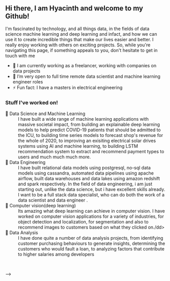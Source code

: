 ## Hi there,  I am Hyacinth and welcome to my Github! 

 I'm fascinated by technology, and all things data, in the fields of data science machine learning and deep learning and infact,
and how we can use it to create incredible things that make our lives
easier and better. I really enjoy working with others on exciting projects.
So, while you're navigating this page, if something appeals to you,
don't hesitate to get in touch with me

- 🔭 I am currently working as a freelancer, working with companies on data projects
- 🌱 I’m very open to full time remote data scientist and machine learning engineer roles
- ⚡ Fun fact: I have a masters in electrical engineering

### Stuff I've worked on!
<dl>
  <dt>🔭 Data Science and Machine Learning </dt>
  <dd>I have built a wide range of machine learning applications with massive societal impact, from building an explainable deep learning models to help predict COVID-19 patients that should be admitted to the ICU,  to building time series models to forecast shop's revenue for the whole of 2020, to improving an exisiting electrical solar drives systems using AI and machine learning, to building LSTM recommendation system to extract and recommend payment types to users and much much much more.</dd>
 
 <dt>🔭 Data Engineering </dt>
  <dd>I have built relational data models using postgresql, no-sql data models using cassandra, automated data pipelines using apache airflow, built data warehouses and data lakes using amazon redshift and spark respectively. In the field of data engineering, i am just starting out, unlike the data science, but i have excellent skills already. I want to be a full stack data specialist, who can do both the work of a data scientist and data engineer .</dd>
 
  <dt>🌱 Computer vision(deep learning)</dt>
  <dd>Its amazing what deep learning can achieve in computer vision. I have worked on computer vision applications for a variety of industries, for object detection and localization, for segmentation and also to recommend images to customers based on what they clicked on./dd>
  <dt>👯 Data Analysis</dt>
  <dd> I have done quite a number of data analysis projects, from identifying customer purchasing behaviours to generate insights,
  determining the customers who would fault a loan, to analyzing factors that contribute to higher salaries among developers</dd>
</dl>



<br />

-->
